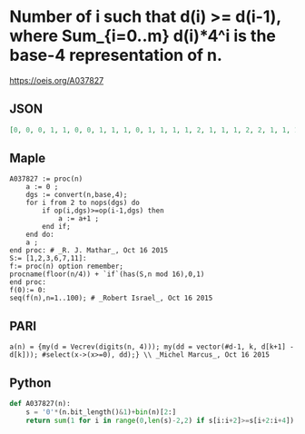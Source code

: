 # Number of i such that d\(i\) \>\= d\(i\-1\), where Sum\_\{i\=0\.\.m\} d\(i\)\*4^i is the base\-4 representation of n\.
https://oeis.org/A037827
## JSON
```JSON
[0, 0, 0, 1, 1, 0, 0, 1, 1, 1, 0, 1, 1, 1, 1, 2, 1, 1, 1, 2, 2, 1, 1, 1, 1, 1, 0, 1, 1, 1, 1, 2, 1, 1, 1, 2, 2, 1, 1, 2, 2, 2, 1, 1, 1, 1, 1, 2, 1, 1, 1, 2, 2, 1, 1, 2, 2, 2, 1, 2, 2, 2, 2, 3, 2, 2, 2, 2, 2, 1, 1, 2, 2, 2, 1, 2, 2, 2, 2, 3, 2, 2, 2, 3, 3, 2, 2, 2, 2, 2]
```
## Maple
```Maple
A037827 := proc(n)
    a := 0 ;
    dgs := convert(n,base,4);
    for i from 2 to nops(dgs) do
        if op(i,dgs)>=op(i-1,dgs) then
            a := a+1 ;
        end if;
    end do:
    a ;
end proc: # _R. J. Mathar_, Oct 16 2015
S:= [1,2,3,6,7,11]:
f:= proc(n) option remember;
procname(floor(n/4)) + `if`(has(S,n mod 16),0,1)
end proc:
f(0):= 0:
seq(f(n),n=1..100); # _Robert Israel_, Oct 16 2015
```
## PARI
```PARI
a(n) = {my(d = Vecrev(digits(n, 4))); my(dd = vector(#d-1, k, d[k+1] - d[k])); #select(x->(x>=0), dd);} \\ _Michel Marcus_, Oct 16 2015
```
## Python
```Python
def A037827(n):
    s = '0'*(n.bit_length()&1)+bin(n)[2:]
    return sum(1 for i in range(0,len(s)-2,2) if s[i:i+2]>=s[i+2:i+4]) # _Chai Wah Wu_, Feb 02 2023
```
